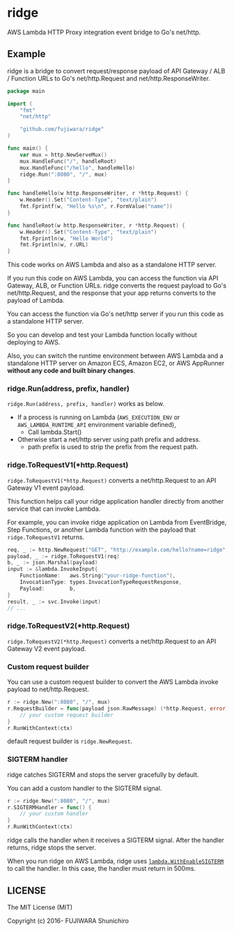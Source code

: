 # ridge

AWS Lambda HTTP Proxy integration event bridge to Go's net/http.

## Example

ridge is a bridge to convert request/response payload of API Gateway / ALB / Function URLs to Go's net/http.Request and net/http.ResponseWriter.

```go
package main

import (
	"fmt"
	"net/http"

	"github.com/fujiwara/ridge"
)

func main() {
	var mux = http.NewServeMux()
	mux.HandleFunc("/", handleRoot)
	mux.HandleFunc("/hello", handleHello)
	ridge.Run(":8080", "/", mux)
}

func handleHello(w http.ResponseWriter, r *http.Request) {
	w.Header().Set("Content-Type", "text/plain")
	fmt.Fprintf(w, "Hello %s\n", r.FormValue("name"))
}

func handleRoot(w http.ResponseWriter, r *http.Request) {
	w.Header().Set("Content-Type", "text/plain")
	fmt.Fprintln(w, "Hello World")
	fmt.Fprintln(w, r.URL)
}
```

This code works on AWS Lambda and also as a standalone HTTP server.

If you run this code on AWS Lambda, you can access the function via API Gateway,  ALB,  or Function URLs. ridge converts the request payload to Go's net/http.Request, and the response that your app returns converts to the payload of Lambda.

You can access the function via Go's net/http server if you run this code as a standalone HTTP server.

So you can develop and test your Lambda function locally without deploying to AWS.

Also, you can switch the runtime environment between AWS Lambda and a standalone HTTP server on Amazon ECS, Amazon EC2, or AWS AppRunner **without any code and built binary changes**.

### ridge.Run(address, prefix, handler)

`ridge.Run(address, prefix, handler)` works as below.

- If a process is running on Lambda (`AWS_EXECUTION_ENV` or `AWS_LAMBDA_RUNTIME_API` environment variable defined),
  - Call lambda.Start()
- Otherwise start a net/http server using path prefix and address.
  - path prefix is used to strip the prefix from the request path.

### ridge.ToRequestV1(*http.Request)

`ridge.ToRequestV1(*http.Request)` converts a net/http.Request to an API Gateway V1 event payload.

This function helps call your ridge application handler directly from another service that can invoke Lambda.

For example, you can invoke ridge application on Lambda from EventBridge, Step Functions, or another Lambda function with the payload that `ridge.ToRequestV1` returns.

```go
req, _ := http.NewRequest("GET", "http://example.com/hello?name=ridge", nil)
payload, _ := ridge.ToRequestV1(req)
b, _ := json.Marshal(payload)
input := &lambda.InvokeInput{
	FunctionName:   aws.String("your-ridge-function"),
	InvocationType: types.InvocationTypeRequestResponse,
	Payload:        b,
}
result, _ := svc.Invoke(input)
// ...
```

### ridge.ToRequestV2(*http.Request)

`ridge.ToRequestV2(*http.Request)` converts a net/http.Request to an API Gateway V2 event payload.

### Custom request builder

You can use a custom request builder to convert the AWS Lambda invoke payload to net/http.Request.

```go
r := ridge.New(":8080", "/", mux)
r.RequestBuilder = func(payload json.RawMessage) (*http.Request, error) {
    // your custom request builder
}
r.RunWithContext(ctx)
```

default request builder is `ridge.NewRequest`.

### SIGTERM handler

ridge catches SIGTERM and stops the server gracefully by default.

You can add a custom handler to the SIGTERM signal.

```go
r := ridge.New(":8080", "/", mux)
r.SIGTERMHandler = func() {
	// your custom handler
}
r.RunWithContext(ctx)
```

ridge calls the handler when it receives a SIGTERM signal. After the handler returns, ridge stops the server.

When you run ridge on AWS Lambda, ridge uses [`lambda.WithEnableSIGTERM`](https://pkg.go.dev/github.com/aws/aws-lambda-go/lambda#WithEnableSIGTERM) to call the handler. In this case, the handler must return in 500ms.

## LICENSE

The MIT License (MIT)

Copyright (c) 2016- FUJIWARA Shunichiro
